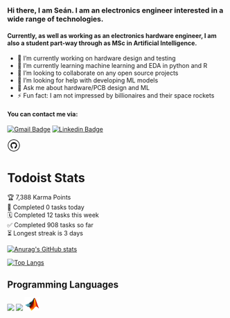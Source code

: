 ### Hi there, I am Seán. I am an electronics engineer interested in a wide range of technologies.
#### Currently, as well as working as an electronics hardware engineer, I am also a student part-way through as MSc in Artificial Intelligence.

- 🔭 I’m currently working on hardware design and testing
- 🌱 I’m currently learning machine learning and EDA in python and R
- 👯 I’m looking to collaborate on any open source projects
- 🤔 I’m looking for help with developing ML models
- 💬 Ask me about hardware/PCB design and ML
- ⚡ Fun fact: I am not impressed by billionaires and their space rockets

#### You can contact me via:
[![Gmail Badge](https://img.shields.io/badge/-sofithcheallaigh-c14438?style=social&logo=Gmail&logoColor=red&link=mailto:sofithcheallaigh@gmail.com)](mailto:sofithcheallaigh@gmail.com) 
[![Linkedin Badge](https://img.shields.io/badge/-Seán%20Ó%20Fithcheallaigh-blue?style=social&logo=Linkedin&logoColor=blue&link=https://www.linkedin.com/in/seán-ó-fithcheallaigh-079)](https:/www.linkedin.com/in/seán-ó-fithcheallaigh-079/)
<!--
[![GitHub followers](https://img.shields.io/github/followers/ofithcheallaigh?style=social)](https://github.com/ofithcheallaigh/?tab=follow)
-->
<!-- The code below contains the ?tab=follow at the end, to show how many followers you have
[![GitHub followers](https://img.shields.io/github/followers/ofithcheallaigh?label=Follow&style=social)](https://github.com/ofithcheallaigh/?tab=follow)
-->
<a href="https://github.com/ofithcheallaigh" target="_blank"><img src="https://github.com/ofithcheallaigh/ofithcheallaigh/blob/main/images/git.png" alt="GitHub" width="30"></a>

# Todoist Stats

<!-- TODO-IST:START -->
🏆  7,388 Karma Points           
🌸  Completed 0 tasks today           
🗓  Completed 12 tasks this week           
✅  Completed 908 tasks so far           
⏳  Longest streak is 3 days
<!-- TODO-IST:END -->

[![Anurag's GitHub stats](https://github-readme-stats.vercel.app/api?username=ofithcheallaigh)](https://github.com/anuraghazra/github-readme-stats)

[![Top Langs](https://github-readme-stats.vercel.app/api/top-langs/?username=ofithcheallaigh&layout=compact)](https://github.com/anuraghazra/github-readme-stats)

## Programming Languages
<img src = 'https://github.com/MarikIshtar007/MarikIshtar007/blob/master/images/c-original.svg' width='30'/> <img src = 'https://github.com/MarikIshtar007/MarikIshtar007/blob/master/images/python2.png' height='30'/> <img src = 'https://github.com/ofithcheallaigh/ofithcheallaigh/blob/main/images/mathworks.png' width='35'/>

<!--
👋
-->
